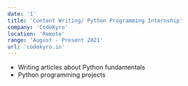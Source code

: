 ```yaml
---
date: '1'
title: 'Content Writing/ Python Programming Internship'
company: 'CodeKyro'
location: 'Remote'
range: 'August - Present 2021'
url: 'codekyro.in'
---
```


- Writing articles about Python fundamentals
- Python programming projects
